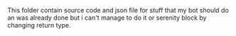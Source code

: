 This folder contain source code and json file for stuff that my bot should do an was already done but i can't manage to do it or serenity block by changing return type.